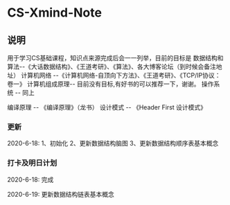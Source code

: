 # CS-Xmind-Note
## 说明
  用于学习CS基础课程，知识点来源完成后会一一列举，目前的目标是
  数据结构和算法--《大话数据结构》、《王道考研》、《算法》、各大博客论坛（到时候会备注地址）
  计算机网络   --《计算机网络-自顶向下方法》、《王道考研》、《TCP/IP协议：卷一》
  计算机组成原理-- 目前没有目标,有好书的可以推荐一下，谢谢。
  操作系统     -- 同上
  
  编译原理     -- 《编译原理》（龙书）
  设计模式     -- 《Header First 设计模式》
  

### 更新
  2020-6-18: 1、初始化 
             2、更新数据结构脑图
             3、更新数据结构顺序表基本概念
             
             
### 打卡及明日计划
  2020-6-18: 完成
  
  2020-6-19: 更新数据结构链表基本概念
